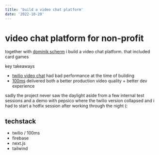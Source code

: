 ```yaml
---
title: 'build a video chat platform'
date: '2022-10-20'
---
```


# video chat platform for non-profit

together with [dominik scherm](https://twitter.com/dominik_scherm) i build a video chat platform. that included card games

key takeaways
- [twilio video chat](https://www.twilio.com/docs/video) had bad performance at the time of building
- [100ms](https://www.100ms.live/) delivered both a better production video quality + better dev experience

sadly the project never saw the daylight aside from a few internal test sessions and a demo with pepsico where the twilio version collapsed and i had to start a hotfix session after working through the night (: 

## techstack
- twilio / 100ms
- firebase
- next.js
- tailwind
